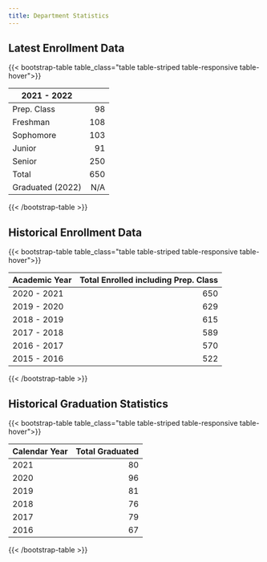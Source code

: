 ```yaml
---
title: Department Statistics
---
```


## Latest Enrollment Data

{{< bootstrap-table table_class="table table-striped table-responsive table-hover">}}

| 2021 - 2022      |     |
| ---------------- | --: |
| Prep. Class      |  98 |
| Freshman         | 108 |
| Sophomore        | 103 |
| Junior           |  91 |
| Senior           | 250 |
| Total            | 650 |
| Graduated (2022) | N/A |

{{< /bootstrap-table >}}

## Historical Enrollment Data

{{< bootstrap-table table_class="table table-striped table-responsive table-hover">}}

| Academic Year | Total Enrolled including Prep. Class |
| ------------- | -----------------------------------: |
| 2020 - 2021   |                                  650 |
| 2019 - 2020   |                                  629 |
| 2018 - 2019   |                                  615 |
| 2017 - 2018   |                                  589 |
| 2016 - 2017   |                                  570 |
| 2015 - 2016   |                                  522 |

{{< /bootstrap-table >}}

## Historical Graduation Statistics

{{< bootstrap-table table_class="table table-striped table-responsive table-hover">}}

| Calendar Year | Total Graduated |
| ------------- | --------------: |
| 2021          |              80 |
| 2020          |              96 |
| 2019          |              81 |
| 2018          |              76 |
| 2017          |              79 |
| 2016          |              67 |

{{< /bootstrap-table >}}
